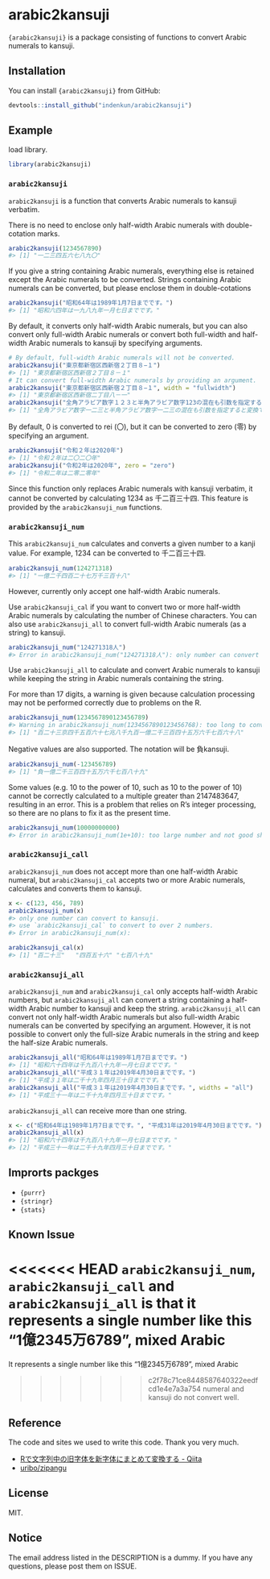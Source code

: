 
<!-- README.md is generated from README.Rmd. Please edit that file -->

# arabic2kansuji

<!-- badges: start -->

<!-- badges: end -->

`{arabic2kansuji}` is a package consisting of functions to convert
Arabic numerals to kansuji.

## Installation

You can install `{arabic2kansuji}` from GitHub:

``` r
devtools::install_github("indenkun/arabic2kansuji")
```

## Example

load library.

``` r
library(arabic2kansuji)
```

### `arabic2kansuji`

`arabic2kansuji` is a function that converts Arabic numerals to kansuji
verbatim.

There is no need to enclose only half-width Arabic numerals with
double-cotation marks.

``` r
arabic2kansuji(1234567890)
#> [1] "一二三四五六七八九〇"
```

If you give a string containing Arabic numerals, everything else is
retained except the Arabic numerals to be converted. Strings containing
Arabic numerals can be converted, but please enclose them in
double-cotations

``` r
arabic2kansuji("昭和64年は1989年1月7日までです。")
#> [1] "昭和六四年は一九八九年一月七日までです。"
```

By default, it converts only half-width Arabic numerals, but you can
also convert only full-width Arabic numerals or convert both full-width
and half-width Arabic numerals to kansuji by specifying arguments.

``` r
# By default, full-width Arabic numerals will not be converted.
arabic2kansuji("東京都新宿区西新宿２丁目８−１")
#> [1] "東京都新宿区西新宿２丁目８－１"
# It can convert full-width Arabic numerals by providing an argument.
arabic2kansuji("東京都新宿区西新宿２丁目８−１", width = "fullwidth")
#> [1] "東京都新宿区西新宿二丁目八－一"
arabic2kansuji("全角アラビア数字１２３と半角アラビア数字123の混在も引数を指定すると変換できます。", width = "all")
#> [1] "全角アラビア数字一二三と半角アラビア数字一二三の混在も引数を指定すると変換できます。"
```

By default, 0 is converted to rei (〇), but it can be converted to zero
(零) by specifying an argument.

``` r
arabic2kansuji("令和２年は2020年")
#> [1] "令和２年は二〇二〇年"
arabic2kansuji("令和2年は2020年", zero = "zero")
#> [1] "令和二年は二零二零年"
```

Since this function only replaces Arabic numerals with kansuji verbatim,
it cannot be converted by calculating 1234 as 千二百三十四. This feature is
provided by the `arabic2kansuji_num` functions.

### `arabic2kansuji_num`

This `arabic2kansuji_num` calculates and converts a given number to a
kanji value. For example, 1234 can be converted to 千二百三十四.

``` r
arabic2kansuji_num(124271318)
#> [1] "一億二千四百二十七万千三百十八"
```

However, currently only accept one half-width Arabic numerals.

Use `arabic2kansuji_cal` if you want to convert two or more half-width
Arabic numerals by calculating the number of Chinese characters. You can
also use `arabic2kansuji_all` to convert full-width Arabic numerals (as
a string) to kansuji.

``` r
arabic2kansuji_num("124271318人")
#> Error in arabic2kansuji_num("124271318人"): only number can convert to kansuji.
```

Use `arabic2kansuji_all` to calculate and convert Arabic numerals to
kansuji while keeping the string in Arabic numerals containing the
string.

For more than 17 digits, a warning is given because calculation
processing may not be performed correctly due to problems on the R.

``` r
arabic2kansuji_num(1234567890123456789)
#> Warning in arabic2kansuji_num(1234567890123456768): too long to convert.
#> [1] "百二十三京四千五百六十七兆八千九百一億二千三百四十五万六千七百六十八"
```

Negative values are also supported. The notation will be 負kansuji.

``` r
arabic2kansuji_num(-123456789)
#> [1] "負一億二千三百四十五万六千七百八十九"
```

Some values (e.g. 10 to the power of 10, such as 10 to the power of 10)
cannot be correctly calculated to a multiple greater than 2147483647,
resulting in an error. This is a problem that relies on R’s integer
processing, so there are no plans to fix it as the present time.

``` r
arabic2kansuji_num(10000000000)
#> Error in arabic2kansuji_num(1e+10): too large number and not good shape to convert.
```

### `arabic2kansuji_call`

`arabic2kansuji_num` does not accept more than one half-width Arabic
numeral, but `arabic2kansuji_cal` accepts two or more Arabic numerals,
calculates and converts them to kansuji.

``` r
x <- c(123, 456, 789)
arabic2kansuji_num(x)
#> only one number can convert to kansuji. 
#> use `arabic2kansuji_cal` to convert to over 2 numbers.
#> Error in arabic2kansuji_num(x):
```

``` r
arabic2kansuji_cal(x)
#> [1] "百二十三"   "四百五十六" "七百八十九"
```

### `arabic2kansuji_all`

`arabic2kansuji_num` and `arabic2kansuji_cal` only accepts half-width
Arabic numbers, but `arabic2kansuji_all` can convert a string containing
a half-width Arabic number to kansuji and keep the string.
`arabic2kansuji_all` can convert not only half-width Arabic numerals but
also full-width Arabic numerals can be converted by specifying an
argument. However, it is not possible to convert only the full-size
Arabic numerals in the string and keep the half-size Arabic numerals.

``` r
arabic2kansuji_all("昭和64年は1989年1月7日までです。")
#> [1] "昭和六十四年は千九百八十九年一月七日までです。"
arabic2kansuji_all("平成３１年は2019年4月30日までです。")
#> [1] "平成３１年は二千十九年四月三十日までです。"
arabic2kansuji_all("平成３１年は2019年4月30日までです。", widths = "all")
#> [1] "平成三十一年は二千十九年四月三十日までです。"
```

`arabic2kansuji_all` can receive more than one string.

``` r
x <- c("昭和64年は1989年1月7日までです。", "平成31年は2019年4月30日までです。")
arabic2kansuji_all(x)
#> [1] "昭和六十四年は千九百八十九年一月七日までです。"
#> [2] "平成三十一年は二千十九年四月三十日までです。"
```

## Improrts packges

  - `{purrr}`
  - `{stringr}`
  - `{stats}`

## Known Issue

<<<<<<< HEAD
`arabic2kansuji_num`, `arabic2kansuji_call` and `arabic2kansuji_all` is
that it represents a single number like this “1億2345万6789”, mixed Arabic
=======
It represents a single number like this “1億2345万6789”, mixed Arabic
>>>>>>> c2f78c71ce8448587640322eedfcd1e4e7a3a754
numeral and kansuji do not convert well.

## Reference

The code and sites we used to write this code. Thank you very much.

  - [Rで文字列中の旧字体を新字体にまとめて変換する -
    Qiita](https://qiita.com/hzm_0901/items/c77bec84d261e0ae2bfe)
  - [uribo/zipangu](https://github.com/uribo/zipangu)

## License

MIT.

## Notice

The email address listed in the DESCRIPTION is a dummy. If you have any
questions, please post them on ISSUE.
